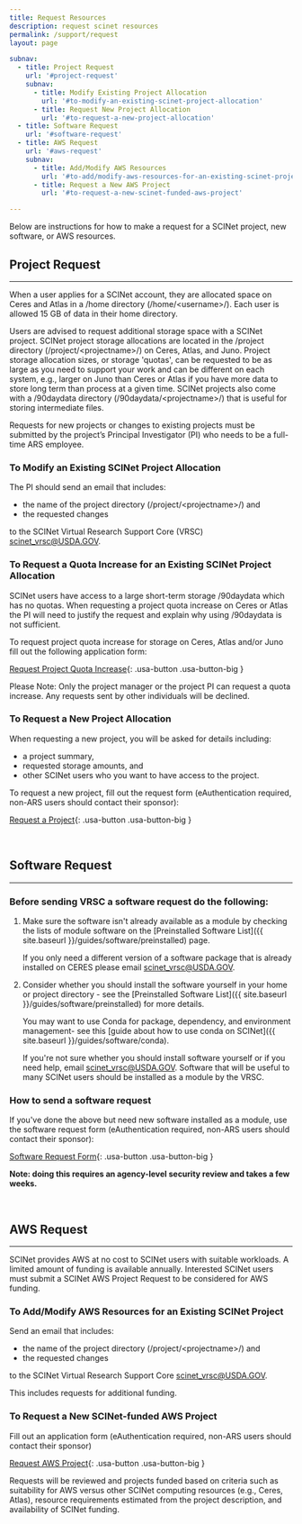 ```yaml
---
title: Request Resources
description: request scinet resources
permalink: /support/request
layout: page

subnav:
  - title: Project Request
    url: '#project-request'
    subnav:
      - title: Modify Existing Project Allocation
        url: '#to-modify-an-existing-scinet-project-allocation'
      - title: Request New Project Allocation
        url: '#to-request-a-new-project-allocation'
  - title: Software Request
    url: '#software-request'
  - title: AWS Request
    url: '#aws-request'
    subnav: 
      - title: Add/Modify AWS Resources 
        url: '#to-add/modify-aws-resources-for-an-existing-scinet-project'
      - title: Request a New AWS Project 
        url: '#to-request-a-new-scinet-funded-aws-project'

---
```


Below are instructions for how to make a request for a SCINet project, new software, or AWS resources.

## Project Request
---

When a user applies for a SCINet account, they are allocated space on Ceres and Atlas in a /home directory (/home/\<username>/). Each user is allowed 15 GB of data in their home directory.

Users are advised to request additional storage space with a SCINet project. SCINet project storage allocations are located in the /project directory (/project/\<projectname>/) on Ceres, Atlas, and Juno. Project storage allocation sizes, or storage 'quotas', can be requested to be as large as you need to support your work and can be different on each system, e.g., larger on Juno than Ceres or Atlas if you have more data to store long term than process at a given time. SCINet projects also come with a /90daydata directory (/90daydata/\<projectname>/) that is useful for storing intermediate files.

Requests for new projects or changes to existing projects must be submitted by the project’s Principal Investigator (PI) who needs to be a full-time ARS employee. 

### To Modify an Existing SCINet Project Allocation
The PI should send an email that includes:
* the name of the project directory (/project/\<projectname>/) and 
* the requested changes 

to the SCINet Virtual Research Support Core (VRSC) [scinet_vrsc@USDA.GOV](mailto:scinet_vrsc@USDA.GOV?subject=modify%20project%20allocation).

### To Request a Quota Increase for an Existing SCINet Project Allocation
SCINet users have access to a large short-term storage /90daydata which has no quotas. When requesting a project quota increase on Ceres or Atlas the PI will need to justify the request and explain why using /90daydata is not sufficient. 

To request project quota increase for storage on Ceres, Atlas and/or Juno fill out the following application form:

[Request Project Quota Increase](https://forms.office.com/g/ntnKBzJiKx){: .usa-button .usa-button-big }

Please Note: Only the project manager or the project PI can request a quota increase. Any requests sent by other individuals will be declined.

### To Request a New Project Allocation
When requesting a new project, you will be asked for details including:
* a project summary, 
* requested storage amounts, and
* other SCINet users who you want to have access to the project. 

To request a new project, fill out the request form (eAuthentication required, non-ARS users should contact their sponsor):

[Request a Project](https://forms.office.com/g/wD9rYarVyn){: .usa-button .usa-button-big }

<br>

## Software Request
---
### Before sending VRSC a software request do the following:

1. Make sure the software isn't already available as a module by checking the lists of module software on the [Preinstalled Software List]({{ site.baseurl }}/guides/software/preinstalled) page.

   If you only need a different version of a software package that is already installed on CERES please email [scinet_vrsc@USDA.GOV](mailto:scinet_vrsc@USDA.GOV?subject=software%20request%20-%20add%20different%20version).

2. Consider whether you should install the software yourself in your home or project directory - see the [Preinstalled Software List]({{ site.baseurl }}/guides/software/preinstalled) for more details.

   You may want to use Conda for package, dependency, and environment management- see this [guide about how to use conda on SCINet]({{ site.baseurl }}/guides/software/conda).

   If you're not sure whether you should install software yourself or if you need help, email [scinet_vrsc@USDA.GOV](mailto:scinet_vrsc@USDA.GOV?subject=help%20with%20software). Software that will be useful to many SCINet users should be installed as a module by the VRSC.


### How to send a software request
If you've done the above but need new software installed as a module, use the software request form (eAuthentication required, non-ARS users should contact their sponsor):

[Software Request Form](https://apps.gov.powerapps.us/play/e/a3bf43b2-009c-43c2-9c4f-bcb2d87972fb/a/5b3265ab-3a98-4405-8557-01c1342690f7){: .usa-button .usa-button-big }

**Note: doing this requires an agency-level security review and takes a few weeks.**

<br>

## AWS Request
---
SCINet provides AWS at no cost to SCINet users with suitable workloads. A limited amount of funding is available annually. Interested SCINet users must submit a SCINet AWS Project Request to be considered for AWS funding.

### To Add/Modify AWS Resources for an Existing SCINet Project 
Send an email that includes:
* the name of the project directory (/project/\<projectname>/) and 
* the requested changes

to the SCINet Virtual Research Support Core [scinet_vrsc@USDA.GOV](mailto:scinet_vrsc@USDA.GOV?subject=add%20AWS%20to%20SCINet%20project). 

This includes requests for additional funding.


### To Request a New SCINet-funded AWS Project 
Fill out an application form (eAuthentication required, non-ARS users should contact their sponsor)

[Request AWS Project](https://usda-scinet.atlassian.net/servicedesk/customer/portal/4/group/13/create/63){: .usa-button .usa-button-big }

Requests will be reviewed and projects funded based on criteria such as suitability for AWS versus other SCINet computing resources (e.g., Ceres, Atlas), resource requirements estimated from the project description, and availability of SCINet funding.
